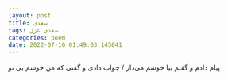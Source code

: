 ```yaml
---
layout: post
title: سعدی
tags: سعدی غزل
categories: poem
date: 2022-07-16 01:49:03.145041
---
```


پیام دادم و گفتم بیا خوشم می‌دار / جواب دادی و گفتی که من خوشم بی تو